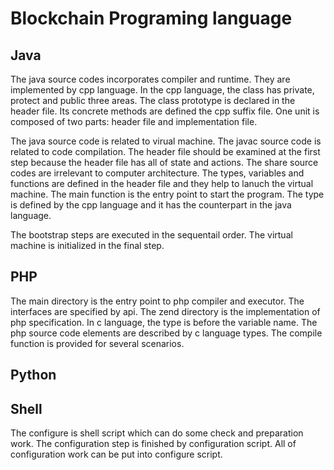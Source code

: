 # Blockchain Programing language

## Java

The java source codes incorporates compiler and runtime. They are implemented by cpp language. In the cpp language, the class has private, protect and public three areas. The class prototype is declared in the header file. Its concrete methods are defined the cpp suffix file. One unit is composed of two parts: header file and implementation file.

The java source code is related to virual machine. The javac source code is related to code compilation. The header file should be examined at the first step because the header file has all of state and actions. The share source codes are irrelevant to computer architecture. The types, variables and functions are defined in the header file and they help to lanuch the virtual machine. The main function is the entry point to start the program. The type is defined by the cpp language and it has the counterpart in the java language.

The bootstrap steps are executed in the sequentail order. The virtual machine is initialized in the final step. 

## PHP

The main directory is the entry point to php compiler and executor. The interfaces are specified by api. The zend directory is the implementation of php specification. In c language, the type is before the variable name. The php source code elements are described by c language types. The compile function is provided for several scenarios. 

## Python


## Shell

The configure is shell script which can do some check and preparation work. The configuration step is finished by configuration script. All of configuration work can be put into configure script. 